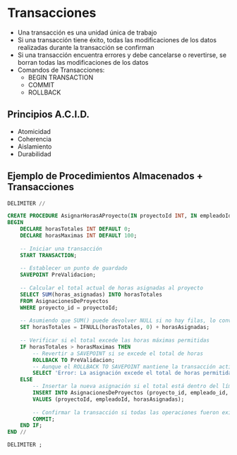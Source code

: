 # Transacciones

- Una transacción es una unidad única de trabajo
- Si una transacción tiene éxito, todas las modificaciones de los datos realizadas durante la transacción se confirman
- Si una transacción encuentra errores y debe cancelarse o revertirse, se borran todas las modificaciones de los datos
- Comandos de Transacciones:
    - BEGIN TRANSACTION
    - COMMIT
    - ROLLBACK

## Principios A.C.I.D. 
- Atomicidad
- Coherencia
- Aislamiento
- Durabilidad

## Ejemplo de Procedimientos Almacenados + Transacciones
```sql
DELIMITER //

CREATE PROCEDURE AsignarHorasAProyecto(IN proyectoId INT, IN empleadoId INT, IN horasAsignadas INT)
BEGIN
    DECLARE horasTotales INT DEFAULT 0;
    DECLARE horasMaximas INT DEFAULT 100;
    
    -- Iniciar una transacción
    START TRANSACTION;
    
    -- Establecer un punto de guardado
    SAVEPOINT PreValidacion;
    
    -- Calcular el total actual de horas asignadas al proyecto
    SELECT SUM(horas_asignadas) INTO horasTotales 
    FROM AsignacionesDeProyectos 
    WHERE proyecto_id = proyectoId;
    
    -- Asumiendo que SUM() puede devolver NULL si no hay filas, lo convertimos a 0
    SET horasTotales = IFNULL(horasTotales, 0) + horasAsignadas;
    
    -- Verificar si el total excede las horas máximas permitidas
    IF horasTotales > horasMaximas THEN
        -- Revertir a SAVEPOINT si se excede el total de horas
        ROLLBACK TO PreValidacion;
        -- Aunque el ROLLBACK TO SAVEPOINT mantiene la transacción activa, decidimos terminar la operación con un mensaje de error.
        SELECT 'Error: La asignación excede el total de horas permitidas para el proyecto.' AS mensaje;
    ELSE
        -- Insertar la nueva asignación si el total está dentro del límite
        INSERT INTO AsignacionesDeProyectos (proyecto_id, empleado_id, horas_asignadas) 
        VALUES (proyectoId, empleadoId, horasAsignadas);
        
        -- Confirmar la transacción si todas las operaciones fueron exitosas
        COMMIT;
    END IF;
END //

DELIMITER ;
```